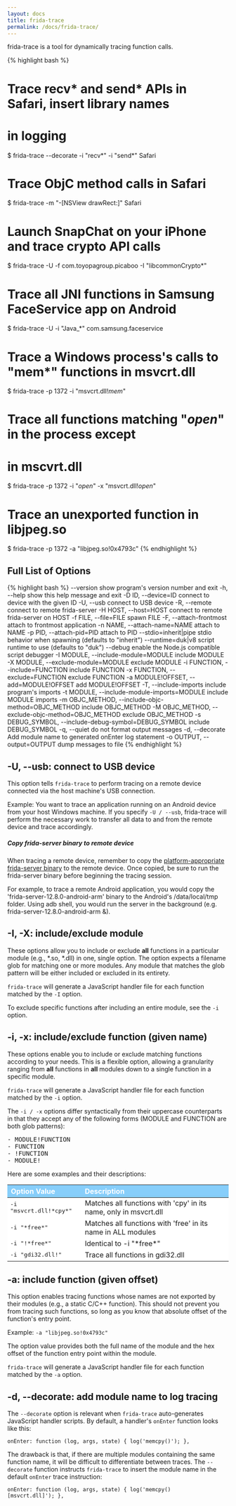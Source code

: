 ```yaml
---
layout: docs
title: frida-trace
permalink: /docs/frida-trace/
---
```


frida-trace is a tool for dynamically tracing function calls.

{% highlight bash %}
# Trace recv* and send* APIs in Safari, insert library names
# in logging
$ frida-trace --decorate -i "recv*" -i "send*" Safari

# Trace ObjC method calls in Safari
$ frida-trace -m "-[NSView drawRect:]" Safari

# Launch SnapChat on your iPhone and trace crypto API calls
$ frida-trace -U -f com.toyopagroup.picaboo -I "libcommonCrypto*"

# Trace all JNI functions in Samsung FaceService app on Android
$ frida-trace -U -i "Java_*" com.samsung.faceservice

# Trace a Windows process's calls to "mem*" functions in msvcrt.dll
$ frida-trace -p 1372 -i "msvcrt.dll!*mem*"

# Trace all functions matching "*open*" in the process except
# in mscvrt.dll
$ frida-trace -p 1372 -i "*open*" -x "msvcrt.dll!*open*"

# Trace an unexported function in libjpeg.so
$ frida-trace -p 1372 -a "libjpeg.so!0x4793c"
{% endhighlight %}

## Full List of Options

{% highlight bash %}
--version             show program's version number and exit
-h, --help            show this help message and exit
-D ID, --device=ID    connect to device with the given ID
-U, --usb             connect to USB device
-R, --remote          connect to remote frida-server
-H HOST, --host=HOST  connect to remote frida-server on HOST
-f FILE, --file=FILE  spawn FILE
-F, --attach-frontmost
                      attach to frontmost application
-n NAME, --attach-name=NAME
                      attach to NAME
-p PID, --attach-pid=PID
                      attach to PID
--stdio=inherit|pipe  stdio behavior when spawning (defaults to "inherit")
--runtime=duk|v8      script runtime to use (defaults to "duk")
--debug               enable the Node.js compatible script debugger
-I MODULE, --include-module=MODULE
                      include MODULE
-X MODULE, --exclude-module=MODULE
                      exclude MODULE
-i FUNCTION, --include=FUNCTION
                      include FUNCTION
-x FUNCTION, --exclude=FUNCTION
                      exclude FUNCTION
-a MODULE!OFFSET, --add=MODULE!OFFSET
                      add MODULE!OFFSET
-T, --include-imports
                      include program's imports
-t MODULE, --include-module-imports=MODULE
                      include MODULE imports
-m OBJC_METHOD, --include-objc-method=OBJC_METHOD
                      include OBJC_METHOD
-M OBJC_METHOD, --exclude-objc-method=OBJC_METHOD
                      exclude OBJC_METHOD
-s DEBUG_SYMBOL, --include-debug-symbol=DEBUG_SYMBOL
                      include DEBUG_SYMBOL
-q, --quiet           do not format output messages
-d, --decorate        Add module name to generated onEnter log statement
-o OUTPUT, --output=OUTPUT
                      dump messages to file
{% endhighlight %}

## -U, --usb: connect to USB device

This option tells `frida-trace` to perform tracing on a remote device 
connected via the host machine's USB connection.

Example: You want to trace an application running on an Android device
from your host Windows machine.  If you specify `-U / --usb`, 
frida-trace will perform the necessary work to transfer all data to 
and from the remote device and trace accordingly.

<div class="note">
  <h5>Copy frida-server binary to remote device</h5>
  <p>When tracing a remote device, remember to copy the 
  <a href="https://github.com/frida/frida/releases">platform-appropriate frida-server binary</a>
  to the remote device.  Once copied, be sure to run the frida-server binary before
  beginning the tracing session.</p>
  <p>For example, to trace a remote Android application, you would copy the 
  'frida-server-12.8.0-android-arm' binary to the Android's /data/local/tmp 
  folder.  Using adb shell, you would run the server in the background 
  (e.g. frida-server-12.8.0-android-arm &).</p>
</div>

## -I, -X: include/exclude module

These options allow you to include or exclude **all** functions in a particular 
module (e.g., *.so, *.dll) in one, single option.  The option expects a filename
glob for matching one or more modules.  Any module that matches the glob pattern
will be either included or excluded in its entirety.

`frida-trace` will generate a JavaScript handler file for each function matched
by the `-I` option.

To exclude specific functions after including an entire module, see the `-i` option.

## -i, -x: include/exclude function (given name)

These options enable you to include or exclude matching functions according to 
your needs.  This is a flexible option, allowing a granularity ranging from 
**all** functions in **all** modules down to a single function in a specific module.

`frida-trace` will generate a JavaScript handler file for each function matched 
by the `-i` option.

The `-i / -x` options differ syntactically from their uppercase counterparts 
in that they accept any of the following forms (MODULE and FUNCTION are both
glob patterns):

<pre style="font-family: monospace;">
- MODULE!FUNCTION
- FUNCTION
- !FUNCTION
- MODULE!
</pre>

Here are some examples and their descriptions:

<table style="background-color:white">
  <thead>
    <tr style="background-color:LightSkyBlue; color:White">
      <th style="text-align: left">Option Value</th>
      <th style="text-align: left">Description</th>
    </tr>
  </thead>
  <tbody>
    <tr>
      <td style="text-align: left; font-family: monospace;">-i "msvcrt.dll!*cpy*"</td>
      <td style="text-align: left">Matches all functions with 'cpy' in its name, only in msvcrt.dll</td>
    </tr>
    <tr>
      <td style="text-align: left; font-family: monospace;">-i "*free*"</td>
      <td style="text-align: left">Matches all functions with 'free' in its name in ALL modules</td>
    </tr>
    <tr>
      <td style="text-align: left; font-family: monospace;">-i "!*free*"</td>
      <td style="text-align: left">Identical to -i "*free*"</td>
    </tr>
    <tr>
      <td style="text-align: left; font-family: monospace;">-i "gdi32.dll!"</td>
      <td style="text-align: left">Trace all functions in gdi32.dll</td>
    </tr>
  </tbody>
  </table>

## -a: include function (given offset)

This option enables tracing functions whose names are not exported by their 
modules (e.g., a static C/C++ function).  This should not prevent you from 
tracing such functions, so long as you know that absolute offset of the
function's entry point.

Example: `-a "libjpeg.so!0x4793c"`

The option value provides both the full name of the module and the hex offset
of the function entry point within the module.

`frida-trace` will generate a JavaScript handler file for each function matched
by the `-a` option.

## -d, --decorate: add module name to log tracing

The `--decorate` option is relevant when `frida-trace` auto-generates JavaScript
handler scripts.  By default, a handler's `onEnter` function looks like this:

<code>onEnter: function (log, args, state) {
  log('memcpy()');
},
</code>

The drawback is that, if there are multiple modules containing the same function 
name, it will be difficult to differentiate between traces.  The `--decorate` 
function instructs `frida-trace` to insert the module name in the default
`onEnter` trace instruction:

<code>onEnter: function (log, args, state) {
  log('memcpy() [msvcrt.dll]');
},
</code>
